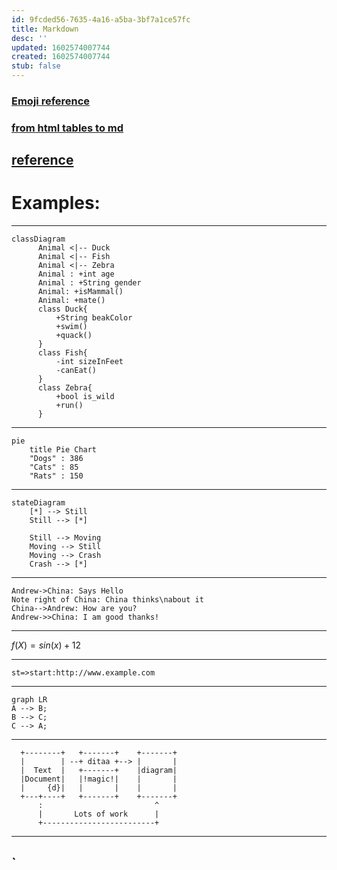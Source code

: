 ```yaml
---
id: 9fcded56-7635-4a16-a5ba-3bf7a1ce57fc
title: Markdown
desc: ''
updated: 1602574007744
created: 1602574007744
stub: false
---
```


### [Emoji reference](https://github.com/ikatyang/emoji-cheat-sheet)
### [from html tables to md](https://jmalarcon.github.io/markdowntables/)


## [reference](https://www.dendron.so/notes/ba97866b-889f-4ac6-86e7-bb2d97f6e376.html)
# Examples:

---
```mermaid
classDiagram
      Animal <|-- Duck
      Animal <|-- Fish
      Animal <|-- Zebra
      Animal : +int age
      Animal : +String gender
      Animal: +isMammal()
      Animal: +mate()
      class Duck{
          +String beakColor
          +swim()
          +quack()
      }
      class Fish{
          -int sizeInFeet
          -canEat()
      }
      class Zebra{
          +bool is_wild
          +run()
      }
```
---
```mermaid
pie
    title Pie Chart
    "Dogs" : 386
    "Cats" : 85
    "Rats" : 150 
```
---
```mermaid
stateDiagram
    [*] --> Still
    Still --> [*]

    Still --> Moving
    Moving --> Still
    Moving --> Crash
    Crash --> [*]
```
---

```sequence {theme="hand"}
Andrew->China: Says Hello
Note right of China: China thinks\nabout it
China-->Andrew: How are you?
Andrew->>China: I am good thanks!
```
---

$f(X) = sin(x) + 12$

---
```flow
st=>start:http://www.example.com
```
---

```mermaid
graph LR
A --> B;
B --> C;
C --> A;
```
---

```ditaa {cmd=true args=["-E"]}
  +--------+   +-------+    +-------+
  |        | --+ ditaa +--> |       |
  |  Text  |   +-------+    |diagram|
  |Document|   |!magic!|    |       |
  |     {d}|   |       |    |       |
  +---+----+   +-------+    +-------+
      :                         ^
      |       Lots of work      |
      +-------------------------+
  ```

---

`
---

